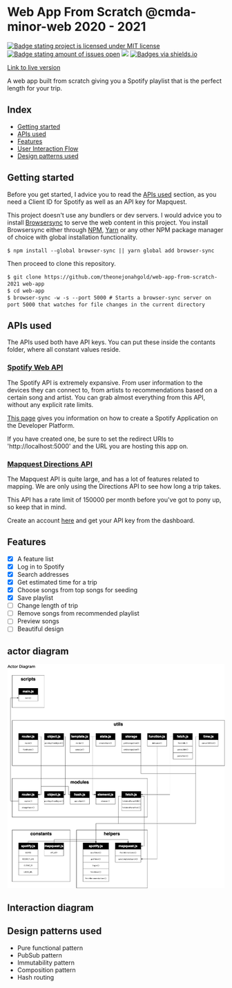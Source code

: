 # Web App From Scratch @cmda-minor-web 2020 - 2021

[![Badge stating project is licensed under MIT license](https://img.shields.io/github/license/theonejonahgold/web-app-from-scratch-2021)](https://github.com/theonejonahgold/web-app-from-scratch-2021/blob/master/LICENSE) [![Badge stating amount of issues open](https://img.shields.io/github/issues/theonejonahgold/web-app-from-scratch-2021)](https://github.com/theonejonahgold/web-app-from-scratch-2021/issues) [![](https://img.shields.io/badge/site--status-up-success)](https://triptop.app) [![Badges via shields.io](https://img.shields.io/badge/badges%20via-shields.io-brightgreen)](shields.io)

[Link to live version](https://theonejonahgold.github.io/web-app-from-scratch-2021)

A web app built from scratch giving you a Spotify playlist that is the perfect length for your trip.

## Index

- [Getting started](#getting-started)
- [APIs used](#apis-used)
- [Features](#features)
- [User Interaction Flow](#user-interaction-flow)
- [Design patterns used](#design-patterns-used)

## Getting started

Before you get started, I advice you to read the [APIs used](#apis-used) section, as you need a Client ID for Spotify as well as an API key for Mapquest.

This project doesn't use any bundlers or dev servers. I would advice you to install [Browsersync](https://www.npmjs.com/package/browser-sync) to serve the web content in this project. You install Browsersync either through [NPM](https://www.npmjs.com), [Yarn](https://yarnpkg.com) or any other NPM package manager of choice with global installation functionality.

```shell
$ npm install --global browser-sync || yarn global add browser-sync
```

Then proceed to clone this repository.

```shell
$ git clone https://github.com/theonejonahgold/web-app-from-scratch-2021 web-app
$ cd web-app
$ browser-sync -w -s --port 5000 # Starts a browser-sync server on port 5000 that watches for file changes in the current directory
```

## APIs used

The APIs used both have API keys. You can put these inside the contants folder, where all constant values reside.

### [Spotify Web API](https://developer.spotify.com/documentation/web-api/)

The Spotify API is extremely expansive. From user information to the devices they can connect to, from artists to recommendations based on a certain song and artist. You can grab almost everything from this API, without any explicit rate limits.

[This page](https://developer.spotify.com/documentation/general/guides/app-settings/#register-your-app) gives you information on how to create a Spotify Application on the Developer Platform.

If you have created one, be sure to set the redirect URIs to 'http://localhost:5000' and the URL you are hosting this app on.

### [Mapquest Directions API](https://developer.mapquest.com/documentation/directions-api/route/get/)

The Mapquest API is quite large, and has a lot of features related to mapping. We are only using the Directions API to see how long a trip takes.

This API has a rate limit of 150000 per month before you've got to pony up, so keep that in mind.

Create an account [here](https://developer.mapquest.com/user/register) and get your API key from the dashboard.

## Features

- [x] A feature list
- [x] Log in to Spotify
- [x] Search addresses
- [x] Get estimated time for a trip
- [x] Choose songs from top songs for seeding
- [x] Save playlist
- [ ] Change length of trip
- [ ] Remove songs from recommended playlist
- [ ] Preview songs
- [ ] Beautiful design

## actor diagram

![Action diagram of app](assets/actor_diagram.png)

## Interaction diagram

## Design patterns used

- Pure functional pattern
- PubSub pattern
- Immutability pattern
- Composition pattern
- Hash routing

<!-- Add a nice poster image here at the end of the week, showing off your shiny frontend 📸 -->

<!-- Maybe a checklist of done stuff and stuff still on your wishlist? ✅ -->
